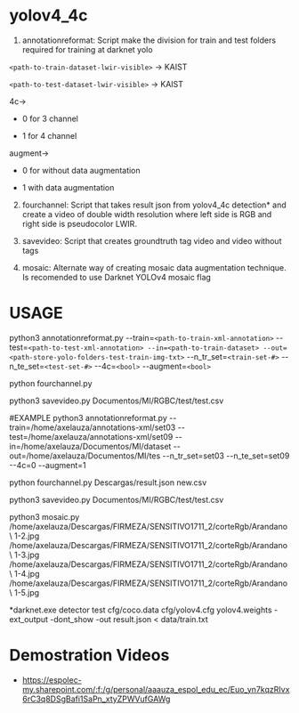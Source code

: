 # yolov4_4c

1. annotationreformat:
Script make the division for train and test folders required for training at darknet yolo

`<path-to-train-dataset-lwir-visible>` -> KAIST 

`<path-to-test-dataset-lwir-visible>` -> KAIST

4c->
-    0 for 3 channel

-	1 for 4 channel

augment->	
- 0 for without data augmentation
		
- 1  with data augmentation
		

2. fourchannel:
Script that takes result json from yolov4_4c detection* and create a video of double width resolution where left side is RGB and right side is pseudocolor LWIR.


3. savevideo:
Script that creates groundtruth tag video and video without tags 

	
4. mosaic:
Alternate way of creating mosaic data augmentation technique. Is recomended to use Darknet YOLOv4 mosaic flag

# USAGE
python3 annotationreformat.py --train=`<path-to-train-xml-annotation>` --test=`<path-to-test-xml-annotation> --in=<path-to-train-dataset> --out=<path-store-yolo-folders-test-train-img-txt>` --n_tr_set=`<train-set-#>` --n_te_set=`<test-set-#>` --4c=`<bool>` --augment=`<bool>`


python fourchannel.py <detection-json-from-darknetyolo> <csv-path-to-images> 


python3 savevideo.py Documentos/MI/RGBC/test/test.csv


#EXAMPLE
python3 annotationreformat.py --train=/home/axelauza/annotations-xml/set03 --test=/home/axelauza/annotations-xml/set09 --in=/home/axelauza/Documentos/MI/dataset --out=/home/axelauza/Documentos/MI/tes --n_tr_set=set03 --n_te_set=set09 --4c=0 --augment=1


python fourchannel.py Descargas/result.json new.csv


python3 savevideo.py Documentos/MI/RGBC/test/test.csv


python3 mosaic.py /home/axelauza/Descargas/FIRMEZA/SENSITIVO1711_2/corteRgb/Arandano\ 1-2.jpg  /home/axelauza/Descargas/FIRMEZA/SENSITIVO1711_2/corteRgb/Arandano\ 1-3.jpg  /home/axelauza/Descargas/FIRMEZA/SENSITIVO1711_2/corteRgb/Arandano\ 1-4.jpg  /home/axelauza/Descargas/FIRMEZA/SENSITIVO1711_2/corteRgb/Arandano\ 1-5.jpg



*darknet.exe detector test cfg/coco.data cfg/yolov4.cfg yolov4.weights -ext_output -dont_show -out result.json < data/train.txt


# Demostration Videos
- https://espolec-my.sharepoint.com/:f:/g/personal/aaauza_espol_edu_ec/Euo_yn7kqzRIvx6rC3q8DSgBafi1SaPn_xtyZPWVufGAWg
